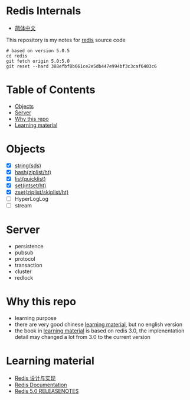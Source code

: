 # Redis Internals

* [简体中文](https://github.com/zpoint/Redis-Internals/blob/5.0/README_CN.md)

This repository is my notes for [redis](https://github.com/antirez/redis) source code

    # based on version 5.0.5
    cd redis
    git fetch origin 5.0:5.0
    git reset --hard 388efbf8b661ce2e5db447e994bf3c3caf6403c6

# Table of Contents

* [Objects](#Objects)
* [Server](#Server)
* [Why this repo](#Why-this-repo)
* [Learning material](#Learning-material)

# Objects
 - [x] [string(sds)](https://github.com/zpoint/Redis-Internals/blob/5.0/Object/sds/sds.md)
 - [x] [hash(ziplist/ht)](https://github.com/zpoint/Redis-Internals/blob/5.0/Object/hash/hash.md)
 - [x] [list(quicklist)](https://github.com/zpoint/Redis-Internals/blob/5.0/Object/list/list.md)
 - [x] [set(intset/ht)](https://github.com/zpoint/Redis-Internals/blob/5.0/Object/set/set.md)
 - [x] [zset(ziplist/skiplist/ht)](https://github.com/zpoint/Redis-Internals/blob/5.0/Object/zset/zset.md)
 - [ ] HyperLogLog
 - [ ] stream

# Server
- persistence
- pubsub
- protocol
- transaction
- cluster
- redlock

# Why this repo

* learning purpose
* there are very good chinese [learning material](#learning-material), but no english version
* the book in [learning material](#learning-material) is based on redis 3.0, the implenentation detail may changed a lot from 3.0 to the current version

# Learning material

* [Redis 设计与实现](http://redisbook.com/)
* [Redis Documentation](https://redis.io/documentation)
* [Redis 5.0 RELEASENOTES](https://raw.githubusercontent.com/antirez/redis/5.0/00-RELEASENOTES)

